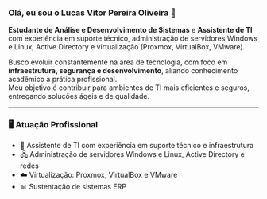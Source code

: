 ### Olá, eu sou o Lucas Vitor Pereira Oliveira 👋

**Estudante de Análise e Desenvolvimento de Sistemas** e **Assistente de TI** com experiência em suporte técnico, administração de servidores Windows e Linux, Active Directory e virtualização (Proxmox, VirtualBox, VMware).  

Busco evoluir constantemente na área de tecnologia, com foco em **infraestrutura, segurança e desenvolvimento**, aliando conhecimento acadêmico à prática profissional.  
Meu objetivo é contribuir para ambientes de TI mais eficientes e seguros, entregando soluções ágeis e de qualidade.  

---

### 🖥️ Atuação Profissional
- 💼 Assistente de TI com experiência em suporte técnico e infraestrutura
- 🖧 Administração de servidores Windows e Linux, Active Directory e redes
- ☁️ Virtualização: Proxmox, VirtualBox e VMware
- 📊 Sustentação de sistemas ERP
